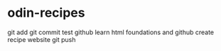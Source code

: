 # odin-recipes
git add
git commit
test github
learn html foundations and github
create recipe website
git push
